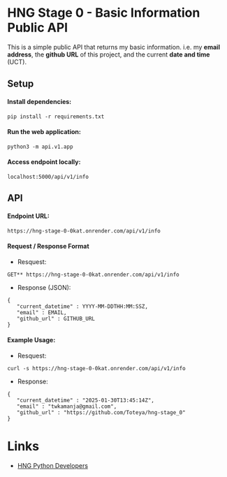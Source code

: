 # HNG Stage 0 - Basic Information Public API

This is a simple public API that returns my basic information.
i.e. my **email address**, the **github URL** of this project, and the current **date and time** (UCT).

## Setup

#### Install dependencies:
`pip install -r requirements.txt`

#### Run the web application:
`python3 -m api.v1.app`

#### Access endpoint locally:
`localhost:5000/api/v1/info`


## API

#### Endpoint URL:
`https://hng-stage-0-0kat.onrender.com/api/v1/info`

#### Request / Response Format
- Resquest:

`GET** https://hng-stage-0-0kat.onrender.com/api/v1/info`

- Response (JSON):

```
{
   "current_datetime" : YYYY-MM-DDTHH:MM:SSZ,
   "email" : EMAIL,
   "github_url" : GITHUB_URL
}
```

#### Example Usage:
- Resquest:

`curl -s https://hng-stage-0-0kat.onrender.com/api/v1/info`

- Response:

```
{
   "current_datetime" : "2025-01-30T13:45:14Z",
   "email" : "twkamanja@gmail.com",
   "github_url" : "https://github.com/Toteya/hng-stage_0"
}
```

# Links
* [HNG Python Developers](https://hng.tech/hire/python-developers)
